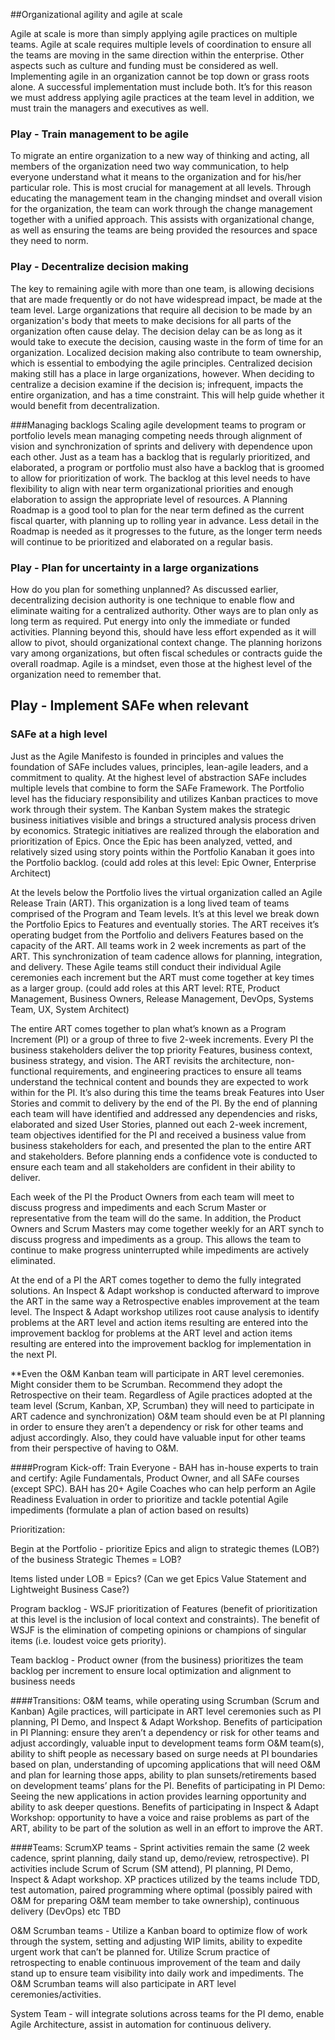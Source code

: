 ##Organizational agility and agile at scale

Agile at scale is more than simply applying agile practices on multiple teams. Agile at scale requires multiple levels of coordination to ensure all the teams are moving in the same direction within the enterprise. Other aspects such as culture and funding must be considered as well. Implementing agile in an organization cannot be top down or grass roots alone. A successful implementation must include both. It’s for this reason we must address applying agile practices at the team level in addition, we must train the managers and executives as well.

### Play - Train management to be agile
To migrate an entire organization to a new way of thinking and acting, all members of the organization need two way communication, to help everyone understand what it means to the organization and for his/her particular role.  This is most crucial for management at all levels.  Through educating the management team in the changing mindset and overall vision for the organization, the team can work through the change management together with a unified approach.  This assists with organizational change, as well as ensuring the teams are being provided the resources and space they need to norm.

### Play - Decentralize decision making
The key to remaining agile with more than one team, is allowing decisions that are made frequently or do not have widespread impact, be made at the team level.  Large organizations that require all decision to be made by an organization's body that meets to make decisions for all parts of the organization often cause delay.  The decision delay can be as long as it would take to execute the decision, causing waste in the form of time for an organization.  Localized decision making also contribute to team ownership, which is essential to embodying the agile principles.  Centralized decision making still has a place in large organizations, however.  When deciding to centralize a decision examine if the decision is; infrequent, impacts the entire organization, and has a time constraint.  This will help guide whether it would benefit from decentralization.

###Managing backlogs
Scaling agile development teams to program or portfolio levels mean managing competing needs through alignment of vision and synchronization of sprints and delivery with dependence upon each other.  Just as a team has a backlog that is regularly prioritized, and elaborated, a  program or portfolio must also have a backlog that is groomed to allow for prioritization of work. The backlog at this level needs to have flexibility to align with near term organizational priorities and enough elaboration to assign the appropriate level of resources.  A Planning Roadmap is a good tool to plan for the near term defined as the current fiscal quarter, with planning up to rolling year in advance.  Less detail in the Roadmap is needed as it progresses to the future, as the longer term needs will continue to be prioritized and elaborated on a regular basis.

### Play - Plan for uncertainty in a large organizations
How do you plan for something unplanned?  As discussed earlier, decentralizing decision authority is one technique to enable flow and eliminate waiting for a centralized authority.  Other ways are to plan only as long term as required. Put energy into only the immediate or funded activities.  Planning beyond this, should have less effort expended as it will allow to pivot, should organizational context change. The planning horizons vary among organizations, but often fiscal schedules or contracts guide the overall roadmap.  Agile is a mindset, even those at the highest level of the organization need to remember that.

## Play - Implement SAFe when relevant

### SAFe at a high level
Just as the Agile Manifesto is founded in principles and values the foundation of SAFe includes
values, principles, lean-agile leaders, and a commitment to quality. At the highest level of abstraction
SAFe includes multiple levels that combine to form the SAFe Framework. The Portfolio level has the
fiduciary responsibility and utilizes Kanban practices to move work through their system. The Kanban
System makes the strategic business initiatives visible and brings a structured analysis process driven
by economics. Strategic initiatives are realized through the elaboration and prioritization of Epics.
Once the Epic has been analyzed, vetted, and relatively sized using story points within the Portfolio
Kanaban it goes into the Portfolio backlog. (could add roles at this level: Epic Owner, Enterprise
Architect)

At the levels below the Portfolio lives the virtual organization called an Agile Release Train (ART). This
organization is a long lived team of teams comprised of the Program and Team levels. It’s at this level
we break down the Portfolio Epics to Features and eventually stories. The ART receives it’s operating
budget from the Portfolio and delivers Features based on the capacity of the ART. All teams work in 2
week increments as part of the ART. This synchronization of team cadence allows for planning,
integration, and delivery. These Agile teams still conduct their individual Agile ceremonies each
increment but the ART must come together at key times as a larger group. (could add roles at this
ART level: RTE, Product Management, Business Owners, Release Management, DevOps, Systems
Team, UX, System Architect)

The entire ART comes together to plan what’s known as a Program Increment (PI) or a group of three
to five 2-week increments. Every PI the business stakeholders deliver the top priority Features,
business context, business strategy, and vision. The ART revisits the architecture, non-functional
requirements, and engineering practices to ensure all teams understand the technical content and
bounds they are expected to work within for the PI. It’s also during this time the teams break Features
into User Stories and commit to delivery by the end of the PI. By the end of planning each team will
have identified and addressed any dependencies and risks, elaborated and sized User Stories,
planned out each 2-week increment, team objectives identified for the PI and received a business
value from business stakeholders for each, and presented the plan to the entire ART and
stakeholders. Before planning ends a confidence vote is conducted to ensure each team and all
stakeholders are confident in their ability to deliver.

Each week of the PI the Product Owners from each team will meet to discuss progress and
impediments and each Scrum Master or representative from the team will do the same. In addition,
the Product Owners and Scrum Masters may come together weekly for an ART synch to discuss
progress and impediments as a group. This allows the team to continue to make progress
uninterrupted while impediments are actively eliminated.

At the end of a PI the ART comes together to demo the fully integrated solutions. An Inspect & Adapt
workshop is conducted afterward to improve the ART in the same way a Retrospective enables
improvement at the team level. The Inspect & Adapt workshop utilizes root cause analysis to identify
problems at the ART level and action items resulting are entered into the improvement backlog for
problems at the ART level and action items resulting are entered into the improvement backlog for
implementation in the next PI.

**Even the O&M Kanban team will participate in ART level ceremonies. Might consider them to be
Scrumban. Recommend they adopt the Retrospective on their team. Regardless of Agile practices
adopted at the team level (Scrum, Kanban, XP, Scrumban) they will need to participate in ART
cadence and synchronization) O&M team should even be at PI planning in order to ensure they aren’t
a dependency or risk for other teams and adjust accordingly. Also, they could have valuable input for
other teams from their perspective of having to O&M.

####Program Kick-off:
Train Everyone - BAH has in-house experts to train and certify: Agile Fundamentals, Product Owner,
and all SAFe courses (except SPC).  BAH has 20+ Agile Coaches who can help perform an Agile Readiness Evaluation in order to prioritize and tackle potential Agile impediments (formulate a plan of action based on results)


Prioritization:

Begin at the Portfolio - prioritize Epics and align to strategic themes (LOB?) of the business
Strategic Themes = LOB?


Items listed under LOB = Epics? (Can we get Epics Value Statement and Lightweight Business
Case?)


Program backlog - WSJF prioritization of Features (benefit of prioritization at this level is the inclusion
of local context and constraints). The benefit of WSJF is the elimination of competing opinions or
champions of singular items (i.e. loudest voice gets priority).


Team backlog - Product owner (from the business) prioritizes the team backlog per increment to
ensure local optimization and alignment to business needs


####Transitions:
O&M teams, while operating using Scrumban (Scrum and Kanban) Agile practices, will participate in
ART level ceremonies such as PI planning, PI Demo, and Inspect & Adapt Workshop.
Benefits of participation in PI Planning: ensure they aren’t a dependency or risk for other teams and
adjust accordingly, valuable input to development teams form O&M team(s), ability to shift people as
necessary based on surge needs at PI boundaries based on plan, understanding of upcoming
applications that will need O&M and plan for learning those apps, ability to plan sunsets/retirements
based on development teams’ plans for the PI.
Benefits of participating in PI Demo: Seeing the new applications in action provides learning
opportunity and ability to ask deeper questions.
Benefits of participating in Inspect & Adapt Workshop: opportunity to have a voice and raise problems
as part of the ART, ability to be part of the solution as well in an effort to improve the ART.


####Teams:
ScrumXP teams - Sprint activities remain the same (2 week cadence, sprint planning, daily stand up,
demo/review, retrospective). PI activities include Scrum of Scrum (SM attend), PI planning, PI Demo,
Inspect & Adapt workshop. XP practices utilized by the teams include TDD, test automation, paired
programming where optimal (possibly paired with O&M for preparing O&M team member to take
ownership), continuous delivery (DevOps) etc TBD


O&M Scrumban teams - Utilize a Kanban board to optimize flow of work through the system, setting
and adjusting WIP limits, ability to expedite urgent work that can’t be planned for. Utilize Scrum
practice of retrospecting to enable continuous improvement of the team and daily stand up to ensure
team visibility into daily work and impediments. The O&M Scrumban teams will also participate in ART
level ceremonies/activities.


System Team - will integrate solutions across teams for the PI demo, enable Agile Architecture, assist
in automation for continuous delivery.
